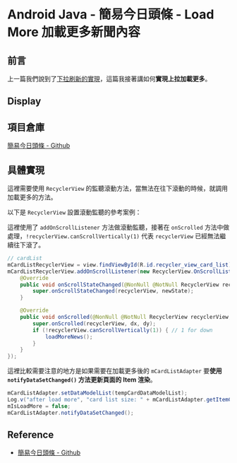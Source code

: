 # Android Java - 簡易今日頭條 - Load More 加載更多新聞內容


## 前言

上一篇我們說到了[下拉刷新的實現](https://huangno1.github.io/android_java_pull_to_refresh/)，這篇我接著講如何**實現上拉加載更多**。

## Display

## 項目倉庫

[簡易今日頭條 - Github](https://github.com/HuangNO1/TouTiao_Simple_Android_App)

## 具體實現

這裡需要使用 `RecyclerView` 的監聽滾動方法，當無法在往下滾動的時候，就調用加載更多的方法。

以下是 `RecyclerView` 設置滾動監聽的參考案例：

這裡使用了 `addOnScrollListener` 方法做滾動監聽，接著在 `onScrolled` 方法中做處理，`!recyclerView.canScrollVertically(1)` 代表 `recyclerView` 已經無法繼續往下滾了。

```java
// cardList
mCardListRecyclerView = view.findViewById(R.id.recycler_view_card_list);
mCardListRecyclerView.addOnScrollListener(new RecyclerView.OnScrollListener() {
    @Override
    public void onScrollStateChanged(@NonNull @NotNull RecyclerView recyclerView, int newState) {
        super.onScrollStateChanged(recyclerView, newState);
    }

    @Override
    public void onScrolled(@NonNull @NotNull RecyclerView recyclerView, int dx, int dy) {
        super.onScrolled(recyclerView, dx, dy);
        if (!recyclerView.canScrollVertically(1)) { // 1 for down
            loadMoreNews();
        }
    }
});
```

這裡比較需要注意的地方是如果需要在加載更多後的 `mCardListAdapter` 要**使用 `notifyDataSetChanged()` 方法更新頁面的 Item 渲染**。

```java
mCardListAdapter.setDataModelList(tempCardDataModelList);
Log.v("after load more", "card list size: " + mCardListAdapter.getItemCount());
mIsLoadMore = false;
mCardListAdapter.notifyDataSetChanged();
```

## Reference

- [簡易今日頭條 - Github](https://github.com/HuangNO1/TouTiao_Simple_Android_App)

